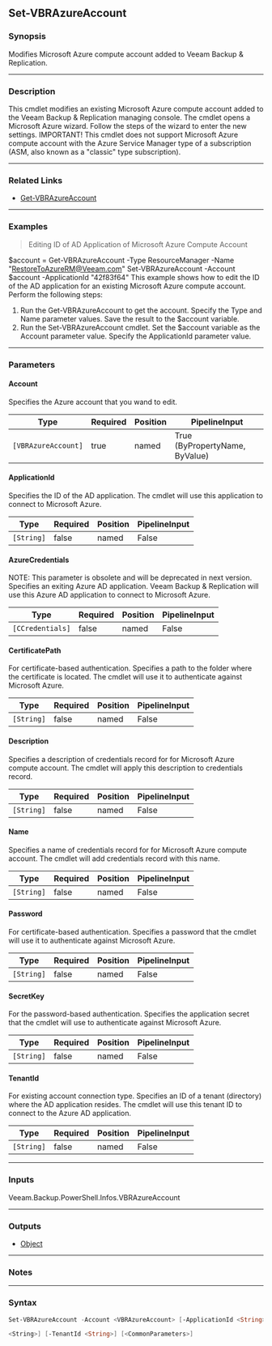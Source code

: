 Set-VBRAzureAccount
-------------------

### Synopsis
Modifies Microsoft Azure compute account added to Veeam Backup & Replication.

---

### Description

This cmdlet modifies an existing Microsoft Azure compute account added to the Veeam Backup & Replication managing console.
The cmdlet opens a Microsoft Azure wizard. Follow the steps of the wizard to enter the new settings.
IMPORTANT! This cmdlet does not support Microsoft Azure compute account with the Azure Service Manager type of a subscription (ASM, also known as a "classic" type subscription).

---

### Related Links
* [Get-VBRAzureAccount](Get-VBRAzureAccount)

---

### Examples
> Editing ID of AD Application of Microsoft Azure Compute Account

$account = Get-VBRAzureAccount -Type ResourceManager -Name "RestoreToAzureRM@Veeam.com"
Set-VBRAzureAccount -Account $account -ApplicationId "42f83f64"
This example shows how to edit the ID of the AD application for an existing Microsoft Azure compute account.
Perform the following steps:
1. Run the Get-VBRAzureAccount to get the account. Specify the Type and Name parameter values. Save the result to the $account variable.
2. Run the Set-VBRAzureAccount cmdlet. Set the $account variable as the Account parameter value. Specify the ApplicationId parameter value.

---

### Parameters
#### **Account**
Specifies the Azure account that you wand to edit.

|Type               |Required|Position|PipelineInput                 |
|-------------------|--------|--------|------------------------------|
|`[VBRAzureAccount]`|true    |named   |True (ByPropertyName, ByValue)|

#### **ApplicationId**
Specifies the ID of the AD application. The cmdlet will use this application to connect to Microsoft Azure.

|Type      |Required|Position|PipelineInput|
|----------|--------|--------|-------------|
|`[String]`|false   |named   |False        |

#### **AzureCredentials**
NOTE: This parameter is obsolete and will be deprecated in next version.
Specifies an exiting Azure AD application. Veeam Backup & Replication will use this Azure AD application to connect to Microsoft Azure.

|Type            |Required|Position|PipelineInput|
|----------------|--------|--------|-------------|
|`[CCredentials]`|false   |named   |False        |

#### **CertificatePath**
For certificate-based authentication.
Specifies a path to the folder where the certificate is located. The cmdlet will use it to authenticate against Microsoft Azure.

|Type      |Required|Position|PipelineInput|
|----------|--------|--------|-------------|
|`[String]`|false   |named   |False        |

#### **Description**
Specifies a description of credentials record for for Microsoft Azure compute account. The cmdlet will apply this description to credentials record.

|Type      |Required|Position|PipelineInput|
|----------|--------|--------|-------------|
|`[String]`|false   |named   |False        |

#### **Name**
Specifies a name of credentials record for for Microsoft Azure compute account. The cmdlet will add credentials record with this name.

|Type      |Required|Position|PipelineInput|
|----------|--------|--------|-------------|
|`[String]`|false   |named   |False        |

#### **Password**
For certificate-based authentication.
Specifies a password that the cmdlet will use it to authenticate against Microsoft Azure.

|Type      |Required|Position|PipelineInput|
|----------|--------|--------|-------------|
|`[String]`|false   |named   |False        |

#### **SecretKey**
For the password-based authentication.
Specifies the application secret that the cmdlet will use to authenticate against Microsoft Azure.

|Type      |Required|Position|PipelineInput|
|----------|--------|--------|-------------|
|`[String]`|false   |named   |False        |

#### **TenantId**
For existing account connection type.
Specifies an ID of a tenant (directory) where the AD application resides. The cmdlet will use this tenant ID to connect to the Azure AD application.

|Type      |Required|Position|PipelineInput|
|----------|--------|--------|-------------|
|`[String]`|false   |named   |False        |

---

### Inputs
Veeam.Backup.PowerShell.Infos.VBRAzureAccount

---

### Outputs
* [Object](https://learn.microsoft.com/en-us/dotnet/api/System.Object)

---

### Notes

---

### Syntax
```PowerShell
Set-VBRAzureAccount -Account <VBRAzureAccount> [-ApplicationId <String>] [-AzureCredentials <CCredentials>] [-CertificatePath <String>] [-Description <String>] [-Name <String>] [-Password <String>] [-SecretKey 
```
```PowerShell
<String>] [-TenantId <String>] [<CommonParameters>]
```
